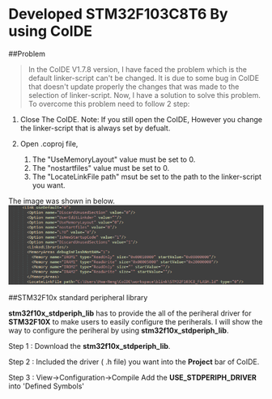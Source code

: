 Developed STM32F103C8T6 By using CoIDE
======================================

##Problem 
>In the CoIDE V1.7.8 version, I have faced the problem which is the default linker-script can't be changed. It is due to some bug in CoIDE that doesn't update properly the changes that was made to the selection of linker-script. Now, I have a solution to solve this problem. To overcome this problem need to follow 2 step:

1. Close The CoIDE. Note: If you still open the CoIDE, However you change the linker-script that is always set by defualt.

2. Open .coproj file,
   1. The "UseMemoryLayout" value must be set to 0.
   2. The "nostartfiles" value must be set to 0.
   3. The "LocateLinkFile path" msut be set to the path to the linker-script you want.

The image was shown in below.
![Alt text](https://github.com/Twinkle0613/BlinkLED_CoIDE/blob/master/Image/coproj.png "blink.coproj")

##STM32F10x standard peripheral library

**stm32f10x_stdperiph_lib** has to provide the all of the periheral driver for **STM32F10X** to make users to easily configure the periherals. I will show the way to configure the periheral by using **stm32f10x_stdperiph_lib**.
     
 Step 1 :
      Download the **stm32f10x_stdperiph_lib**.
      
 Step 2 :
      Included the driver ( .h file) you want into the **Project** bar of CoIDE.
      
 Step 3 :
      View->Configuration->Compile
      Add the **USE_STDPERIPH_DRIVER** into 'Defined Symbols'
      
